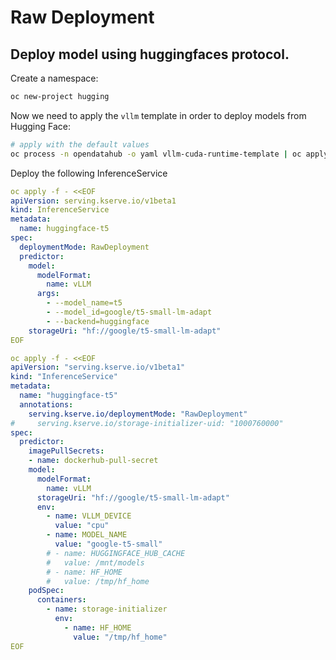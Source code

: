 # Raw Deployment


## Deploy model using huggingfaces protocol.

Create a namespace:
```bash
oc new-project hugging
```

Now we need to apply the `vllm` template in order to deploy models from Hugging Face:
```bash
# apply with the default values
oc process -n opendatahub -o yaml vllm-cuda-runtime-template | oc apply -f -
```

Deploy the following InferenceService
```yaml
oc apply -f - <<EOF
apiVersion: serving.kserve.io/v1beta1
kind: InferenceService
metadata:
  name: huggingface-t5
spec:
  deploymentMode: RawDeployment
  predictor:
    model:
      modelFormat:
        name: vLLM
      args:
        - --model_name=t5
        - --model_id=google/t5-small-lm-adapt
        - --backend=huggingface
    storageUri: "hf://google/t5-small-lm-adapt"
EOF
```

```yaml
oc apply -f - <<EOF
apiVersion: "serving.kserve.io/v1beta1"
kind: "InferenceService"
metadata:
  name: "huggingface-t5"
  annotations:
    serving.kserve.io/deploymentMode: "RawDeployment"
#     serving.kserve.io/storage-initializer-uid: "1000760000"
spec:
  predictor:
    imagePullSecrets:
    - name: dockerhub-pull-secret
    model:
      modelFormat:
        name: vLLM
      storageUri: "hf://google/t5-small-lm-adapt"
      env:
        - name: VLLM_DEVICE
          value: "cpu"
        - name: MODEL_NAME
          value: "google-t5-small"
        # - name: HUGGINGFACE_HUB_CACHE
        #   value: /mnt/models
        # - name: HF_HOME
        #   value: /tmp/hf_home
    podSpec:
      containers:
        - name: storage-initializer
          env:
            - name: HF_HOME
              value: "/tmp/hf_home"
EOF
```
